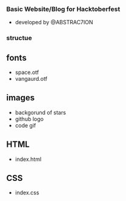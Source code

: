 ### Basic Website/Blog for Hacktoberfest

- developed by @ABSTRAC7ION

### structue
## fonts
- space.otf
- vangaurd.otf

## images 
- backgorund of stars
- github logo
- code gif

## HTML
- index.html

## CSS
- index.css
